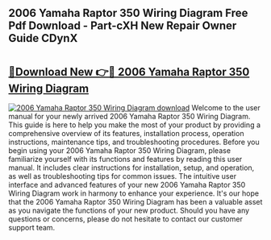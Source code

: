 ## 2006 Yamaha Raptor 350 Wiring Diagram Free Pdf Download - Part-cXH New Repair Owner Guide CDynX

# <h2><a href="http://dfuigh.blite.top/?on=2006+Yamaha+Raptor+350+Wiring+Diagram">🔗Download New 👉🔴 2006 Yamaha Raptor 350 Wiring Diagram</a></h2>

[![2006 Yamaha Raptor 350 Wiring Diagram download](https://i.imgur.com/lujVjoI.png)](http://dfuigh.blite.top/?on=2006+Yamaha+Raptor+350+Wiring+Diagram)
Welcome to the user manual for your newly arrived 2006 Yamaha Raptor 350 Wiring Diagram. This guide is here to help you make the most of your product by providing a comprehensive overview of its features, installation process, operation instructions, maintenance tips, and troubleshooting procedures. Before you begin using your 2006 Yamaha Raptor 350 Wiring Diagram, please familiarize yourself with its functions and features by reading this user manual. It includes clear instructions for installation, setup, and operation, as well as troubleshooting tips for common issues. The intuitive user interface and advanced features of your new 2006 Yamaha Raptor 350 Wiring Diagram work in harmony to enhance your experience. It's our hope that the 2006 Yamaha Raptor 350 Wiring Diagram has been a valuable asset as you navigate the functions of your new product. Should you have any questions or concerns, please do not hesitate to contact our customer support team.
